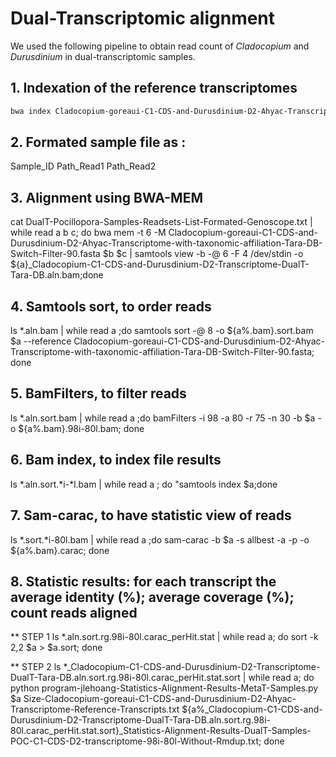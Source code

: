 # Dual-Transcriptomic alignment

We used the following pipeline to obtain read count of _Cladocopium_ and _Durusdinium_ in dual-transcriptomic samples. 

## 1. Indexation of the reference transcriptomes
```bash
bwa index Cladocopium-goreaui-C1-CDS-and-Durusdinium-D2-Ahyac-Transcriptome-with-taxonomic-affiliation-Tara-DB-Switch-Filter-90.fasta
```
## 2. Formated sample file as :
Sample_ID Path_Read1  Path_Read2

## 3. Alignment using BWA-MEM
cat DualT-Pocillopora-Samples-Readsets-List-Formated-Genoscope.txt | while read a b c; do bwa mem -t 6 -M Cladocopium-goreaui-C1-CDS-and-Durusdinium-D2-Ahyac-Transcriptome-with-taxonomic-affiliation-Tara-DB-Switch-Filter-90.fasta $b $c | samtools view -b -@ 6 -F 4 /dev/stdin -o ${a}_Cladocopium-C1-CDS-and-Durusdinium-D2-Transcriptome-DualT-Tara-DB.aln.bam;done

## 4. Samtools sort, to order reads
ls *.aln.bam | while read a ;do samtools sort -@ 8 -o ${a%.bam}.sort.bam $a --reference Cladocopium-goreaui-C1-CDS-and-Durusdinium-D2-Ahyac-Transcriptome-with-taxonomic-affiliation-Tara-DB-Switch-Filter-90.fasta; done

## 5. BamFilters, to filter reads
ls *.aln.sort.bam | while read a ;do bamFilters -i 98 -a 80 -r 75 -n 30 -b $a -o ${a%.bam}.98i-80l.bam; done

## 6. Bam index, to index file results
ls *.aln.sort.*i-*l.bam | while read a ; do "samtools index $a;done

## 7. Sam-carac, to have statistic view of reads
ls *.sort.*i-80l.bam | while read a ;do sam-carac -b $a -s allbest -a -p -o ${a%.bam}.carac; done

## 8. Statistic results: for each transcript the average identity (%); average coverage (%); count reads aligned
** STEP 1
ls *.aln.sort.rg.98i-80l.carac_perHit.stat | while read a; do sort -k 2,2 $a > $a.sort; done

** STEP 2
ls *_Cladocopium-C1-CDS-and-Durusdinium-D2-Transcriptome-DualT-Tara-DB.aln.sort.rg.98i-80l.carac_perHit.stat.sort | while read a; do python program-jlehoang-Statistics-Alignment-Results-MetaT-Samples.py $a Size-Cladocopium-goreaui-C1-CDS-and-Durusdinium-D2-Ahyac-Transcriptome-Reference-Transcripts.txt ${a%_Cladocopium-C1-CDS-and-Durusdinium-D2-Transcriptome-DualT-Tara-DB.aln.sort.rg.98i-80l.carac_perHit.stat.sort}_Statistics-Alignment-Results-DualT-Samples-POC-C1-CDS-D2-transcriptome-98i-80l-Without-Rmdup.txt; done
